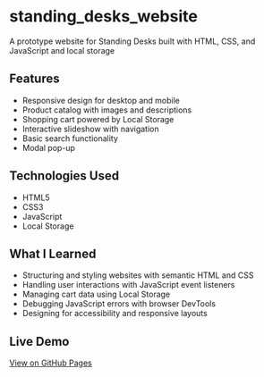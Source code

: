 # standing_desks_website
A prototype website for Standing Desks built with HTML, CSS, and JavaScript and local storage

## Features
- Responsive design for desktop and mobile
- Product catalog with images and descriptions
- Shopping cart powered by Local Storage
- Interactive slideshow with navigation
- Basic search functionality
- Modal pop-up

## Technologies Used
- HTML5  
- CSS3  
- JavaScript
- Local Storage  

## What I Learned
- Structuring and styling websites with semantic HTML and CSS  
- Handling user interactions with JavaScript event listeners  
- Managing cart data using Local Storage  
- Debugging JavaScript errors with browser DevTools  
- Designing for accessibility and responsive layouts  

## Live Demo
[View on GitHub Pages](https://anastasia-isakovskaya.github.io/standing_desks_website/)
